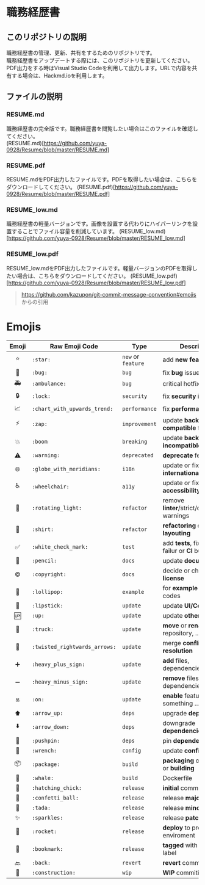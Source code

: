# 職務経歴書

## このリポジトリの説明
職務経歴書の管理、更新、共有をするためのリポジトリです。  
職務経歴書をアップデートする際には、このリポジトリを更新してください。
PDF出力をする時はVisual Studio Codeを利用して出力します。URLで内容を共有する場合は、Hackmd.ioを利用します。

## ファイルの説明
### RESUME.md
職務経歴書の完全版です。職務経歴書を閲覧したい場合はこのファイルを確認してください。  
(RESUME.md)[https://github.com/yuya-0928/Resume/blob/master/RESUME.md]

### RESUME.pdf
RESUME.mdをPDF出力したファイルです。PDFを取得したい場合は、こちらをダウンロードしてください。
(RESUME.pdf)[https://github.com/yuya-0928/Resume/blob/master/RESUME.pdf]

### RESUME_low.md
職務経歴書の軽量バージョンです。画像を設置する代わりにハイパーリンクを設置することでファイル容量を削減しています。
(RESUME_low.md)[https://github.com/yuya-0928/Resume/blob/master/RESUME_low.md]

### RESUME_low.pdf
RESUME_low.mdをPDF出力したファイルです。軽量バージョンのPDFを取得したい場合は、こちらをダウンロードしてください。
(RESUME_low.pdf)[https://github.com/yuya-0928/Resume/blob/master/RESUME_low.pdf]

> https://github.com/kazupon/git-commit-message-convention#emojis からの引用
# Emojis

| Emoji                         | Raw Emoji Code                  | Type               | Description |
|:-----------------------------:|---------------------------------|--------------------|-------------|
| :star:                     | `:star:`                     | `new` or `feature` | add **new feature** |
| :bug:                      | `:bug:`                      | `bug`              | fix **bug** issue |
| :ambulance:                | `:ambulance:`                | `bug`              | critical hotfix **bug** issue |
| :lock:                     | `:lock:`                     | `security`         | fix **security** issue |
| :chart_with_upwards_trend: | `:chart_with_upwards_trend:` | `performance`      | fix **performance** issue |
| :zap:                      | `:zap:`                      | `improvement`      | update **backwards-compatible** feature |
| :boom:                     | `:boom`                         | `breaking`         | update **backwards-incompatible** feature |
| :warning:                  | `:warning:`                  | `deprecated`       | **deprecate** feature |
| :globe_with_meridians:     | `:globe_with_meridians:`     | `i18n`             | update or fix **internationalization** |
| :wheelchair:               | `:wheelchair:`               | `a11y`             | update or fix **accessibility** |
| :rotating_light:           | `:rotating_light:`           | `refactor`         | remove **linter**/strict/deprecation warnings |
| :shirt:                    | `:shirt:`                    | `refactor`         | **refactoring** or code **layouting** |
| :white_check_mark:         | `:white_check_mark:`         | `test`             | add **tests**, fix **tests** failur or **CI** building |
| :pencil:                   | `:pencil:`                   | `docs`             | update **documentation** |
| :copyright:                 | `:copyright:`                 | `docs`             | decide or change **license** |
| :lollipop:                 | `:lollipop:`                 | `example`          | for **example** or **demo** codes |
| :lipstick:                 | `:lipstick:`                 | `update`           | update **UI/Cosmetic** |
| :up:                       | `:up:`                       | `update`           | update **other** |
| :truck:                    | `:truck:`                    | `update`           | **move** or **rename** files, repository, ... |
| :twisted_rightwards_arrows:| `:twisted_rightwards_arrows:`| `update`           | merge **conflict resolution** |
| :heavy_plus_sign:          | `:heavy_plus_sign:`          | `update`           | **add** files, dependencies, ... |
| :heavy_minus_sign:         | `:heavy_minus_sign:`         | `update`           | **remove** files, dependencies, ... |
| :on:                       | `:on:`                       | `update`           | **enable** feature and something ... |
| :arrow_up:                 | `:arrow_up:`                 | `deps`             | upgrade **dependencies** |
| :arrow_down:               | `:arrow_down:`               | `deps`             | downgrade **dependencies** |
| :pushpin:                  | `:pushpin:`                  | `deps`             | pin **dependencies** |
| :wrench:                   | `:wrench:`                   | `config`           | update **configuration** |
| :package:                  | `:package:`                  | `build`            | **packaging** or **bundling** or **building** |
| :whale:                    | `:whale:`                    | `build`            | Dockerfile |
| :hatching_chick:           | `:hatching_chick:`           | `release`          | **initial** commit |
| :confetti_ball:            | `:confetti_ball:`            | `release`          | release **major** version |
| :tada:                     | `:tada:`                     | `release`          | release **minor** version |
| :sparkles:                 | `:sparkles:`                 | `release`          | release **patch** version |
| :rocket:                   | `:rocket:`                   | `release`          | **deploy** to production enviroment |
| :bookmark:                 | `:bookmark:`                 | `release`          | **tagged** with version label |
| :back:                     | `:back:`                     | `revert`           | **revert** commiting |
| :construction:             | `:construction:`             | `wip`              | **WIP** commiting |